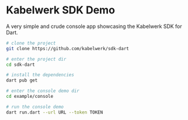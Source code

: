 # Kabelwerk SDK Demo

A very simple and crude console app showcasing the Kabelwerk SDK for Dart.

```sh
# clone the project
git clone https://github.com/kabelwerk/sdk-dart

# enter the project dir
cd sdk-dart

# install the dependencies
dart pub get

# enter the console demo dir
cd example/console

# run the console demo
dart run.dart --url URL --token TOKEN
```
